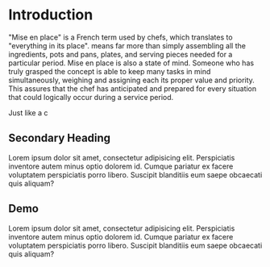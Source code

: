 # Introduction

"Mise en place" is a French term used by chefs, which translates to "everything in its place". means far more than simply assembling all the ingredients, pots and pans, plates, and serving pieces needed for a particular period. Mise en place is also a state of mind. Someone who has truly grasped the concept is able to keep many tasks in mind simultaneously, weighing and assigning each its proper value and priority. This assures that the chef has anticipated and prepared for every situation that could logically occur during a service period.

<SandboxDemo url="https://codesandbox.io/embed/mise-en-place-demo-72l3z" />

Just like a c

## Secondary Heading

Lorem ipsum dolor sit amet, consectetur adipisicing elit. Perspiciatis inventore autem minus optio dolorem id. Cumque pariatur ex facere voluptatem perspiciatis porro libero. Suscipit blanditiis eum saepe obcaecati quis aliquam?

## Demo

Lorem ipsum dolor sit amet, consectetur adipisicing elit. Perspiciatis inventore autem minus optio dolorem id. Cumque pariatur ex facere voluptatem perspiciatis porro libero. Suscipit blanditiis eum saepe obcaecati quis aliquam?
